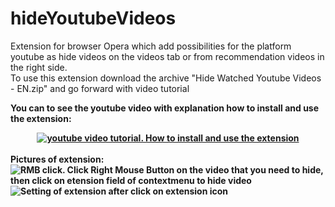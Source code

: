 # hideYoutubeVideos
Extension for browser Opera which add possibilities for the platform youtube as hide videos on the videos tab or from recommendation videos in the right side.<br>
To use this extension download the archive "Hide Watched Youtube Videos - EN.zip" and go forward with video tutorial

<b>You can to see the youtube video with explanation how to install and use the extension:<b>
<div align="center">
  <a target="_blank" rel="noopener noreferrer" href="https://www.youtube.com/watch?v=2f5Ha4-g_Bw"><img src="https://i.ibb.co/9yg4HPT/youtube-extension.png" alt="youtube video tutorial. How to install and use the extension"></a>
</div>
<br>
<b>Pictures of extension:</b>

 <img src="https://i.ibb.co/VVHmQjQ/RMB-extension.png" alt="RMB click. Click Right Mouse Button on the video that you need to hide, then click on etension field of contextmenu to hide video"  align="middle" style="display: block; margin-left: auto; margin-right: auto; z-index: 1;">
 
 <img src="https://i.ibb.co/VCc5TQp/Settings-extension.png" alt="Setting of extension after click on extension icon">
